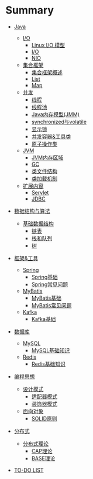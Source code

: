 # Summary

* [Java](java/README.md)
    * [I/O]()
        * [Linux I/O 模型](java/io/linux_io.md)
        * [I/O](java/io/io.md)
        * [NIO](java/io/nio.md)
    * [集合框架]()
        * [集合框架概述](java/collections/brief.md)
        * [List](java/collections/List.md)
        * [Map](java/collections/Map.md)
    * [并发]()
        * [线程](java/concurrent/Thread.md)
        * [线程池](java/concurrent/threadpool.md)
        * [Java内存模型(JMM)](java/concurrent/JMM.md)
        * [synchronized与volatile](java/concurrent/synchronized_volatile.md)
        * [显示锁](java/concurrent/lock.md)
        * [并发容器&工具类](java/concurrent/container_tools.md)
        * [原子操作类](java/concurrent/atomic.md)
    * [JVM]()
        * [JVM内存区域](java/jvm/Mem.md)
        * [GC](java/jvm/gc.md)
        * [类文件结构](java/jvm/ClassFile.md)
        * [类加载机制](java/jvm/ClassLoad.md)
    * [扩展内容]()
        * [Servlet](java/extends/servlet.md)
        * [JDBC](java/extends/JDBC.md)

* [数据结构与算法](dsa/README.md)
    * [基础数据结构]()
        * [链表](dsa/ds/linkedList.md)
        * [栈和队列](dsa/ds/stack_queue.md)
        * [树](dsa/ds/tree.md)

* [框架&工具](framework/README.md)
    * [Spring]()
        * [Spring基础](framework/spring/brief.md)
        * [Spring常见问题](framework/spring/questions.md)
    * [MyBatis]()
        * [MyBatis基础](framework/mybatis/brief.md)
        * [MyBatis常见问题](framework/mybatis/questions.md)
    * [Kafka]()
        * [Kafka基础](framework/kafka/brief.md)

* [数据库](db/README.md)
    * [MySQL]()
        * [MySQL基础知识](db/mysql/brief.md)
    * [Redis]()
        * [Redis基础知识](db/redis/brief.md)

* [编程思想](concept/README.md)
    * [设计模式]()
        * [适配器模式](concept/designPattern/Adapter.md)
        * [装饰器模式](concept/designPattern/Decorator.md)
    * [面向对象]()
        * [SOLID原则](concept/oop/SOLID.md)

* [分布式]()
    * [分布式理论]()
        * [CAP理论](distributed/theory/cap.md)
        * [BASE理论](distributed/theory/base.md)

* [TO-DO LIST](TODO.md)
